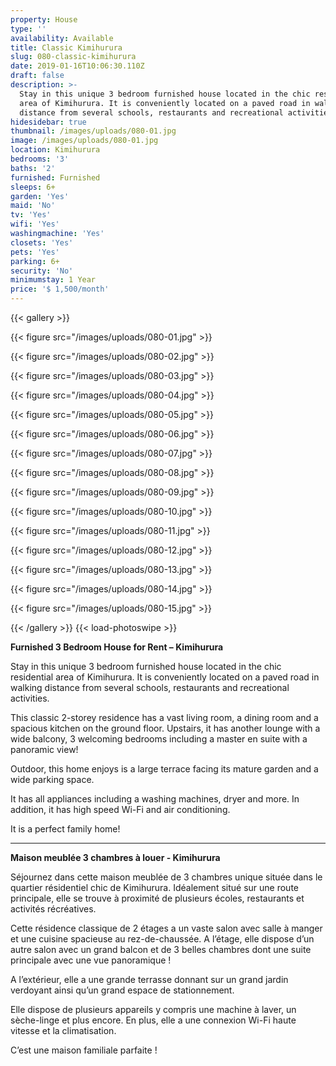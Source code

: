 ```yaml
---
property: House
type: ''
availability: Available
title: Classic Kimihurura
slug: 080-classic-kimihurura
date: 2019-01-16T10:06:30.110Z
draft: false
description: >-
  Stay in this unique 3 bedroom furnished house located in the chic residential
  area of Kimihurura. It is conveniently located on a paved road in walking
  distance from several schools, restaurants and recreational activities. 
hidesidebar: true
thumbnail: /images/uploads/080-01.jpg
image: /images/uploads/080-01.jpg
location: Kimihurura
bedrooms: '3'
baths: '2'
furnished: Furnished
sleeps: 6+
garden: 'Yes'
maid: 'No'
tv: 'Yes'
wifi: 'Yes'
washingmachine: 'Yes'
closets: 'Yes'
pets: 'Yes'
parking: 6+
security: 'No'
minimumstay: 1 Year
price: '$ 1,500/month'
---
```

{{< gallery >}} 

{{< figure src="/images/uploads/080-01.jpg" >}} 

{{< figure src="/images/uploads/080-02.jpg" >}}

 {{< figure src="/images/uploads/080-03.jpg" >}} 

{{< figure src="/images/uploads/080-04.jpg" >}}

{{< figure src="/images/uploads/080-05.jpg" >}}

 {{< figure src="/images/uploads/080-06.jpg" >}}

 {{< figure src="/images/uploads/080-07.jpg" >}}

 {{< figure src="/images/uploads/080-08.jpg" >}}

{{< figure src="/images/uploads/080-09.jpg" >}} 

{{< figure src="/images/uploads/080-10.jpg" >}}

 {{< figure src="/images/uploads/080-11.jpg" >}} 

{{< figure src="/images/uploads/080-12.jpg" >}}

{{< figure src="/images/uploads/080-13.jpg" >}}

{{< figure src="/images/uploads/080-14.jpg" >}}

{{< figure src="/images/uploads/080-15.jpg" >}}

 {{< /gallery >}} {{< load-photoswipe >}}

**Furnished 3 Bedroom House for Rent – Kimihurura**

Stay in this unique 3 bedroom furnished house located in the chic residential area of Kimihurura. It is conveniently located on a paved road in walking distance from several schools, restaurants and recreational activities. 

This classic 2-storey residence has a vast living room, a dining room and a spacious kitchen on the ground floor. Upstairs, it has another lounge with a wide balcony, 3 welcoming bedrooms including a master en suite with a panoramic view!

Outdoor, this home enjoys  is a large terrace facing its mature garden and a wide parking space.

It has all appliances including a washing machines, dryer and more. In addition, it has high speed Wi-Fi and air conditioning.

It is a perfect family home!

- - -

**Maison meublée 3 chambres à louer - Kimihurura**

Séjournez dans cette maison meublée de 3 chambres unique située dans le quartier résidentiel chic de Kimihurura. Idéalement situé sur une route principale, elle se trouve à proximité de plusieurs écoles, restaurants et activités récréatives.

Cette résidence classique de 2 étages a un vaste salon avec salle à manger et une cuisine spacieuse au rez-de-chaussée. A l’étage, elle dispose d’un autre salon avec un grand balcon et de 3 belles chambres dont une suite principale avec une vue panoramique !

A l’extérieur, elle a une grande terrasse donnant sur un grand jardin verdoyant ainsi qu’un grand espace de stationnement.

Elle dispose de plusieurs appareils y compris une machine à laver, un sèche-linge et plus encore. En plus, elle a une connexion Wi-Fi haute vitesse et la climatisation.

C’est une maison familiale parfaite !
